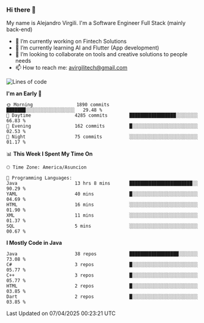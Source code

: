 ### Hi there 👋

My name is Alejandro Virgili. I'm a Software Engineer Full Stack (mainly back-end)


- 🔭 I’m currently working on Fintech Solutions
- 🌱 I’m currently learning AI and Flutter (App development)
- 👯 I’m looking to collaborate on tools and creative solutions to people needs
- 📫 How to reach me: avirgilitech@gmail.com
  
<!--START_SECTION:waka-->
![Lines of code](https://img.shields.io/badge/From%20Hello%20World%20I%27ve%20Written-732.4%20thousand%20lines%20of%20code-blue)

**I'm an Early 🐤** 

```text
🌞 Morning                1890 commits        ███████░░░░░░░░░░░░░░░░░░   29.48 % 
🌆 Daytime                4285 commits        █████████████████░░░░░░░░   66.83 % 
🌃 Evening                162 commits         █░░░░░░░░░░░░░░░░░░░░░░░░   02.53 % 
🌙 Night                  75 commits          ░░░░░░░░░░░░░░░░░░░░░░░░░   01.17 % 
```


📊 **This Week I Spent My Time On** 

```text
🕑︎ Time Zone: America/Asuncion

💬 Programming Languages: 
Java                     13 hrs 8 mins       ███████████████████████░░   90.29 % 
YAML                     40 mins             █░░░░░░░░░░░░░░░░░░░░░░░░   04.69 % 
HTML                     16 mins             ░░░░░░░░░░░░░░░░░░░░░░░░░   01.90 % 
XML                      11 mins             ░░░░░░░░░░░░░░░░░░░░░░░░░   01.37 % 
SQL                      5 mins              ░░░░░░░░░░░░░░░░░░░░░░░░░   00.67 % 
```

**I Mostly Code in Java** 

```text
Java                     38 repos            ██████████████████░░░░░░░   73.08 % 
C#                       3 repos             █░░░░░░░░░░░░░░░░░░░░░░░░   05.77 % 
C++                      3 repos             █░░░░░░░░░░░░░░░░░░░░░░░░   05.77 % 
HTML                     2 repos             █░░░░░░░░░░░░░░░░░░░░░░░░   03.85 % 
Dart                     2 repos             █░░░░░░░░░░░░░░░░░░░░░░░░   03.85 % 
```




 Last Updated on 07/04/2025 00:23:21 UTC
<!--END_SECTION:waka-->
